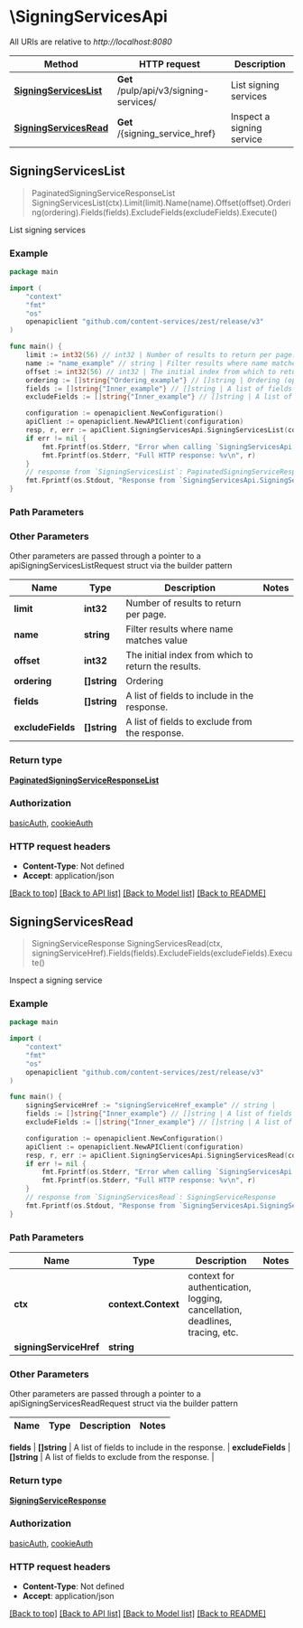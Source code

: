 # \SigningServicesApi

All URIs are relative to *http://localhost:8080*

Method | HTTP request | Description
------------- | ------------- | -------------
[**SigningServicesList**](SigningServicesApi.md#SigningServicesList) | **Get** /pulp/api/v3/signing-services/ | List signing services
[**SigningServicesRead**](SigningServicesApi.md#SigningServicesRead) | **Get** /{signing_service_href} | Inspect a signing service



## SigningServicesList

> PaginatedSigningServiceResponseList SigningServicesList(ctx).Limit(limit).Name(name).Offset(offset).Ordering(ordering).Fields(fields).ExcludeFields(excludeFields).Execute()

List signing services



### Example

```go
package main

import (
    "context"
    "fmt"
    "os"
    openapiclient "github.com/content-services/zest/release/v3"
)

func main() {
    limit := int32(56) // int32 | Number of results to return per page. (optional)
    name := "name_example" // string | Filter results where name matches value (optional)
    offset := int32(56) // int32 | The initial index from which to return the results. (optional)
    ordering := []string{"Ordering_example"} // []string | Ordering (optional)
    fields := []string{"Inner_example"} // []string | A list of fields to include in the response. (optional)
    excludeFields := []string{"Inner_example"} // []string | A list of fields to exclude from the response. (optional)

    configuration := openapiclient.NewConfiguration()
    apiClient := openapiclient.NewAPIClient(configuration)
    resp, r, err := apiClient.SigningServicesApi.SigningServicesList(context.Background()).Limit(limit).Name(name).Offset(offset).Ordering(ordering).Fields(fields).ExcludeFields(excludeFields).Execute()
    if err != nil {
        fmt.Fprintf(os.Stderr, "Error when calling `SigningServicesApi.SigningServicesList``: %v\n", err)
        fmt.Fprintf(os.Stderr, "Full HTTP response: %v\n", r)
    }
    // response from `SigningServicesList`: PaginatedSigningServiceResponseList
    fmt.Fprintf(os.Stdout, "Response from `SigningServicesApi.SigningServicesList`: %v\n", resp)
}
```

### Path Parameters



### Other Parameters

Other parameters are passed through a pointer to a apiSigningServicesListRequest struct via the builder pattern


Name | Type | Description  | Notes
------------- | ------------- | ------------- | -------------
 **limit** | **int32** | Number of results to return per page. | 
 **name** | **string** | Filter results where name matches value | 
 **offset** | **int32** | The initial index from which to return the results. | 
 **ordering** | **[]string** | Ordering | 
 **fields** | **[]string** | A list of fields to include in the response. | 
 **excludeFields** | **[]string** | A list of fields to exclude from the response. | 

### Return type

[**PaginatedSigningServiceResponseList**](PaginatedSigningServiceResponseList.md)

### Authorization

[basicAuth](../README.md#basicAuth), [cookieAuth](../README.md#cookieAuth)

### HTTP request headers

- **Content-Type**: Not defined
- **Accept**: application/json

[[Back to top]](#) [[Back to API list]](../README.md#documentation-for-api-endpoints)
[[Back to Model list]](../README.md#documentation-for-models)
[[Back to README]](../README.md)


## SigningServicesRead

> SigningServiceResponse SigningServicesRead(ctx, signingServiceHref).Fields(fields).ExcludeFields(excludeFields).Execute()

Inspect a signing service



### Example

```go
package main

import (
    "context"
    "fmt"
    "os"
    openapiclient "github.com/content-services/zest/release/v3"
)

func main() {
    signingServiceHref := "signingServiceHref_example" // string | 
    fields := []string{"Inner_example"} // []string | A list of fields to include in the response. (optional)
    excludeFields := []string{"Inner_example"} // []string | A list of fields to exclude from the response. (optional)

    configuration := openapiclient.NewConfiguration()
    apiClient := openapiclient.NewAPIClient(configuration)
    resp, r, err := apiClient.SigningServicesApi.SigningServicesRead(context.Background(), signingServiceHref).Fields(fields).ExcludeFields(excludeFields).Execute()
    if err != nil {
        fmt.Fprintf(os.Stderr, "Error when calling `SigningServicesApi.SigningServicesRead``: %v\n", err)
        fmt.Fprintf(os.Stderr, "Full HTTP response: %v\n", r)
    }
    // response from `SigningServicesRead`: SigningServiceResponse
    fmt.Fprintf(os.Stdout, "Response from `SigningServicesApi.SigningServicesRead`: %v\n", resp)
}
```

### Path Parameters


Name | Type | Description  | Notes
------------- | ------------- | ------------- | -------------
**ctx** | **context.Context** | context for authentication, logging, cancellation, deadlines, tracing, etc.
**signingServiceHref** | **string** |  | 

### Other Parameters

Other parameters are passed through a pointer to a apiSigningServicesReadRequest struct via the builder pattern


Name | Type | Description  | Notes
------------- | ------------- | ------------- | -------------

 **fields** | **[]string** | A list of fields to include in the response. | 
 **excludeFields** | **[]string** | A list of fields to exclude from the response. | 

### Return type

[**SigningServiceResponse**](SigningServiceResponse.md)

### Authorization

[basicAuth](../README.md#basicAuth), [cookieAuth](../README.md#cookieAuth)

### HTTP request headers

- **Content-Type**: Not defined
- **Accept**: application/json

[[Back to top]](#) [[Back to API list]](../README.md#documentation-for-api-endpoints)
[[Back to Model list]](../README.md#documentation-for-models)
[[Back to README]](../README.md)

